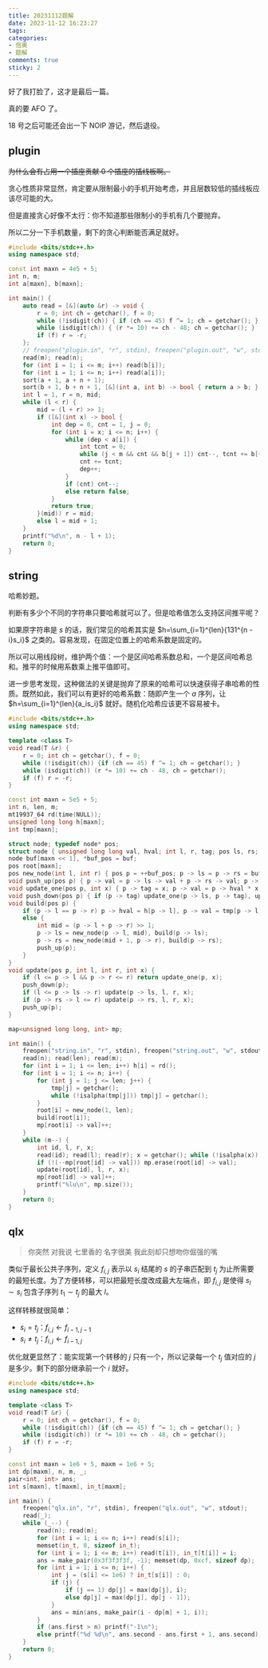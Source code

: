 ```yaml
---
title: 20231112题解
date: 2023-11-12 16:23:27
tags:
categories:
- 信奥
- 题解
comments: true
sticky: 2
---
```


好了我打脸了，这才是最后一篇。

真的要 AFO 了。

18 号之后可能还会出一下 NOIP 游记，然后退役。

<!--more-->
## plugin

~~为什么会有占用一个插座贡献 0 个插座的插线板啊。~~

贪心性质非常显然，肯定要从限制最小的手机开始考虑，并且层数较低的插线板应该尽可能的大。

但是直接贪心好像不太行：你不知道那些限制小的手机有几个要抛弃。

所以二分一下手机数量，剩下的贪心判断能否满足就好。

```cpp
#include <bits/stdc++.h>
using namespace std;

const int maxn = 4e5 + 5;
int n, m;
int a[maxn], b[maxn];

int main() {
    auto read = [&](auto &r) -> void {
        r = 0; int ch = getchar(), f = 0;
        while (!isdigit(ch)) { if (ch == 45) f ^= 1; ch = getchar(); }
        while (isdigit(ch)) { (r *= 10) += ch - 48; ch = getchar(); }
        if (f) r = -r;
    };
    // freopen("plugin.in", "r", stdin), freopen("plugin.out", "w", stdout);
    read(m); read(n);
    for (int i = 1; i <= m; i++) read(b[i]);
    for (int i = 1; i <= n; i++) read(a[i]);
    sort(a + 1, a + n + 1);
    sort(b + 1, b + n + 1, [&](int a, int b) -> bool { return a > b; });
    int l = 1, r = n, mid;
    while (l < r) {
        mid = (l + r) >> 1;
        if ([&](int x) -> bool {
            int dep = 0, cnt = 1, j = 0;
            for (int i = x; i <= n; i++) {
                while (dep < a[i]) {
                    int tcnt = 0;
                    while (j < m && cnt && b[j + 1]) cnt--, tcnt += b[++j];
                    cnt += tcnt;
                    dep++;
                }
                if (cnt) cnt--;
                else return false;
            }
            return true;
        }(mid)) r = mid;
        else l = mid + 1;
    }
    printf("%d\n", n - l + 1);
    return 0;
}
```

## string

哈希妙题。

判断有多少个不同的字符串只要哈希就可以了。但是哈希值怎么支持区间推平呢？

如果原字符串是 $s$ 的话，我们常见的哈希其实是 $h=\sum_{i=1}^{len}{131^{n - i}s_i}$ 之类的。容易发现，在固定位置上的哈希系数是固定的。

所以可以用线段树，维护两个值：一个是区间哈希系数总和，一个是区间哈希总和。推平的时候用系数乘上推平值即可。

进一步思考发现，这种做法的关键是抛弃了原来的哈希可以快速获得子串哈希的性质。既然如此，我们可以有更好的哈希系数：随即产生一个 $a$ 序列，让 $h=\sum_{i=1}^{len}{a_is_i}$ 就好。随机化哈希应该更不容易被卡。

```cpp
#include <bits/stdc++.h>
using namespace std;

template <class T>
void read(T &r) {
    r = 0; int ch = getchar(), f = 0;
    while (!isdigit(ch)) {if (ch == 45) f ^= 1; ch = getchar(); }
    while (isdigit(ch)) (r *= 10) += ch - 48, ch = getchar();
    if (f) r = -r;
}

const int maxn = 5e5 + 5;
int n, len, m;
mt19937_64 rd(time(NULL));
unsigned long long h[maxn];
int tmp[maxn];

struct node; typedef node* pos;
struct node { unsigned long long val, hval; int l, r, tag; pos ls, rs; node() { ls = rs = this; }};
node buf[maxn << 1], *buf_pos = buf;
pos root[maxn];
pos new_node(int l, int r) { pos p = ++buf_pos; p -> ls = p -> rs = buf; p -> l = l, p -> r = r; return p; }
void push_up(pos p) { p -> val = p -> ls -> val + p -> rs -> val; p -> hval = p -> ls -> hval + p -> rs -> hval; }
void update_one(pos p, int x) { p -> tag = x; p -> val = p -> hval * x; }
void push_down(pos p) { if (p -> tag) update_one(p -> ls, p -> tag), update_one(p -> rs, p -> tag), p -> tag = 0; }
void build(pos p) {
    if (p -> l == p -> r) p -> hval = h[p -> l], p -> val = tmp[p -> l] * h[p -> l];
    else {
        int mid = (p -> l + p -> r) >> 1;
        p -> ls = new_node(p -> l, mid), build(p -> ls);
        p -> rs = new_node(mid + 1, p -> r), build(p -> rs);
        push_up(p);
    }
}
void update(pos p, int l, int r, int x) {
    if (l <= p -> l && p -> r <= r) return update_one(p, x);
    push_down(p);
    if (l <= p -> ls -> r) update(p -> ls, l, r, x);
    if (p -> rs -> l <= r) update(p -> rs, l, r, x);
    push_up(p);
}

map<unsigned long long, int> mp;

int main() {
    freopen("string.in", "r", stdin), freopen("string.out", "w", stdout);
    read(n); read(len); read(m);
    for (int i = 1; i <= len; i++) h[i] = rd();
    for (int i = 1; i <= n; i++) {
        for (int j = 1; j <= len; j++) {
            tmp[j] = getchar();
            while (!isalpha(tmp[j])) tmp[j] = getchar();
        }
        root[i] = new_node(1, len);
        build(root[i]);
        mp[root[i] -> val]++;
    }
    while (m--) {
        int id, l, r, x;
        read(id); read(l); read(r); x = getchar(); while (!isalpha(x)) x = getchar();
        if (!(--mp[root[id] -> val])) mp.erase(root[id] -> val);
        update(root[id], l, r, x);
        mp[root[id] -> val]++;
        printf("%lu\n", mp.size());
    }
    return 0;
}
```

## qlx

> 你突然
> 对我说
> 七里香的
> 名字很美
> 我此刻却只想吻你倔强的嘴

类似于最长公共子序列，定义 $f_{i,j}$ 表示以 $s_i$ 结尾的 $s$ 的子串匹配到 $t_j$ 为止所需要的最短长度。为了方便转移，可以把最短长度改成最大左端点，即 $f_{i,j}$ 是使得 $s_l \sim s_i$ 包含子序列 $t_1 \sim t_j$ 的最大 $l$。

这样转移就很简单：

- $s_i = t_j$：$f_{i,j} \leftarrow f_{i-1,j-1}$
- $s_i \ne t_j$：$f_{i,j} \leftarrow f_{i-1,j}$

优化就更显然了：能实现第一个转移的 $j$ 只有一个，所以记录每一个 $t_j$ 值对应的 $j$ 是多少。剩下的部分继承前一个 $i$ 就好。

```cpp
#include <bits/stdc++.h>
using namespace std;

template <class T>
void read(T &r) {
    r = 0; int ch = getchar(), f = 0;
    while (!isdigit(ch)) {if (ch == 45) f ^= 1; ch = getchar(); }
    while (isdigit(ch)) (r *= 10) += ch - 48, ch = getchar();
    if (f) r = -r;
}

const int maxn = 1e6 + 5, maxm = 1e6 + 5;
int dp[maxm], n, m, _;
pair<int, int> ans;
int s[maxn], t[maxm], in_t[maxm];

int main() {
    freopen("qlx.in", "r", stdin), freopen("qlx.out", "w", stdout);
    read(_);
    while (_--) {
        read(n); read(m);
        for (int i = 1; i <= n; i++) read(s[i]);
        memset(in_t, 0, sizeof in_t);
        for (int i = 1; i <= m; i++) read(t[i]), in_t[t[i]] = i;
        ans = make_pair(0x3f3f3f3f, -1); memset(dp, 0xcf, sizeof dp);
        for (int i = 1; i <= n; i++) {
            int j = (s[i] <= 1e6) ? in_t[s[i]] : 0;
            if (j) {
                if (j == 1) dp[j] = max(dp[j], i);
                else dp[j] = max(dp[j], dp[j - 1]);
            }
            ans = min(ans, make_pair(i - dp[m] + 1, i));
        }
        if (ans.first > n) printf("-1\n");
        else printf("%d %d\n", ans.second - ans.first + 1, ans.second);
    }
    return 0;
}
```